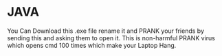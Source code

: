 # JAVA
You Can Download this .exe file rename it and PRANK your friends by sending this and asking them to open it. This is non-harmful PRANK virus which opens cmd 100 times which make your Laptop Hang.
 
